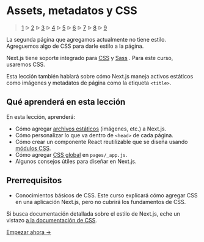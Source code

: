 # Assets, metadatos y CSS

> [1](./1.md) &#5125; [2](./2.md) &#5125; [3](./3.md) &#5125; [4](./4.md) &#5125; [5](./5.md) &#5125; [6](./6.md) &#5125; [7](./7.md) &#5125; [8](./8.md) &#5125; [9](./9.md)

La segunda página que agregamos actualmente no tiene estilo. Agreguemos algo de CSS para darle estilo a la página.

Next.js tiene soporte integrado para [CSS](https://nextjs.org/docs/basic-features/built-in-css-support) y [Sass](https://nextjs.org/docs/basic-features/built-in-css-support#sass-support) . Para este curso, usaremos CSS.

Esta lección también hablará sobre cómo Next.js maneja activos estáticos como imágenes y metadatos de página como la etiqueta `<title>`.

## Qué aprenderá en esta lección

En esta lección, aprenderá:

- Cómo agregar [archivos estáticos](https://nextjs.org/docs/basic-features/static-file-serving) (imágenes, etc.) a Next.js.
- Cómo personalizar lo que va dentro de `<head>` de cada página.
- Cómo crear un componente React reutilizable que se diseña usando [módulos CSS](https://nextjs.org/docs/basic-features/built-in-css-support#adding-component-level-css).
- Cómo agregar [CSS global](https://nextjs.org/docs/basic-features/built-in-css-support#adding-a-global-stylesheet) en `pages/_app.js`.
- Algunos consejos útiles para diseñar en Next.js.

## Prerrequisitos

- Conocimientos básicos de CSS. Este curso explicará cómo agregar CSS en una aplicación Next.js, pero no cubrirá los fundamentos de CSS.

Si busca documentación detallada sobre el estilo de Next.js, eche un vistazo [a la documentación de CSS](https://nextjs.org/docs/basic-features/built-in-css-support).

[Empezar ahora &#8594;](./2.md)
